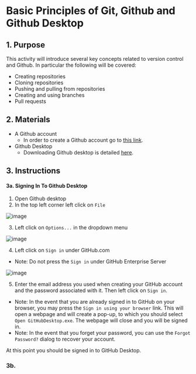 # Basic Principles of Git, Github and Github Desktop

## 1. Purpose

This activity will introduce several key concepts related to version control and Github. In particular the following will be covered:
- Creating repositories
- Cloning repositories
- Pushing and pulling from repositories
- Creating and using branches
- Pull requests

## 2. Materials

- A Github account
  - In order to create a Github account go to [this link](https://github.com/join).
- Github Desktop
  - Downloading Github desktop is detailed [here](https://github.com/iron-claw-972/Curriculum2020/blob/master/InstallingFrcPrereqs.md#github-desktop).

## 3. Instructions

#### 3a. Signing In To Github Desktop

1. Open Github desktop
2. In the top left corner left click on `File`

![image](https://github.com/iron-claw-972/Curriculum2020/blob/master/images/gituhb_desktop_file_options.png)

3. Left click on `Options...` in the dropdown menu

![image](https://github.com/iron-claw-972/Curriculum2020/blob/master/images/github_desktop_file_options_selected.png)

4. Left click on `Sign in` under GitHub.com

  - Note: Do not press the `Sign in` under GitHub Enterprise Server

![image](https://github.com/iron-claw-972/Curriculum2020/blob/master/images/github_desktop_sign_in.png)

5. Enter the email address you used when creating your GitHub account and the password associated with it. Then left click on `Sign in`.

  - Note: In the event that you are already signed in to GitHub on your browser, you may press the `Sign in using your browser` link. This will open a webpage and will create a pop-up, to which you should select `Open GitHubDesktop.exe`. The webpage will close and you will be signed in.
  - Note: In the event that you forget your password, you can use the `Forgot Password?` dialog to recover your account.

At this point you should be signed in to GitHub Desktop.

### 3b.

